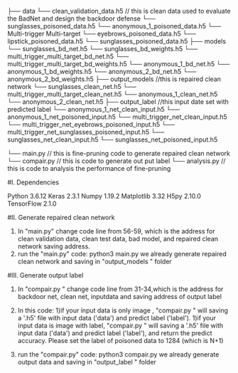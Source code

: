 ├── data 
    └── clean_validation_data.h5 // this is clean data used to evaluate the BadNet and design the backdoor defense
    └── sunglasses_poisoned_data.h5
    └── anonymous_1_poisoned_data.h5
    └── Multi-trigger Multi-target
        └── eyebrows_poisoned_data.h5
        └── lipstick_poisoned_data.h5
        └── sunglasses_poisoned_data.h5
├── models
    └── sunglasses_bd_net.h5
    └── sunglasses_bd_weights.h5
    └── multi_trigger_multi_target_bd_net.h5
    └── multi_trigger_multi_target_bd_weights.h5
    └── anonymous_1_bd_net.h5
    └── anonymous_1_bd_weights.h5
    └── anonymous_2_bd_net.h5
    └── anonymous_2_bd_weights.h5
├── output_models                   //this is repaired clean network
    └── sunglasses_clean_net.h5
    └── multi_trigger_multi_target_clean_net.h5
    └── anonymous_1_clean_net.h5
    └── anonymous_2_clean_net.h5
├── output_label                   //this input date set with predicted label
    └── anonymous_1_net_clean_input.h5
    └── anonymous_1_net_poisoned_input.h5
    └── multi_trigger_net_clean_input.h5
    └── multi_trigger_net_eyebrows_poisoned_input.h5
    └── multi_trigger_net_sunglasses_poisoned_input.h5
    └── sunglasses_net_clean_input.h5
    └── sunglasses_net_poisoned_input.h5

└── main.py // this is fine-pruning code to generate repaired clean network
└── compair.py // this is code to generate out put label
└── analysis.py // this is code to analysis the performance of fine-pruning


#I. Dependencies

Python 3.6.12
Keras 2.3.1
Numpy 1.19.2
Matplotlib 3.32
H5py 2.10.0
TensorFlow 2.1.0

#II. Generate repaired clean network

1. In "main.py"  change code line from 56-59, which is the address for clean validation data, clean test data, bad model, and repaired clean network saving address.
2. run the "main.py" code:
	python3 main.py
we already generate repaired clean network and saving in "output_models " folder

#III. Generate output label

1. In "compair.py "  change code line from 31-34,which is the address for backdoor net, clean net, inputdata and saving address of output label

2. In this code:
 	1)if your input data is only image , "compair.py " will saving a '.h5' file with input data ('data') and predict label ('label').
	1)if your input data is image with label, "compair.py " will saving a '.h5' file with input data ('data') and predict label ('label'), and return the predict accuracy.
	Please set the label of poisoned data to 1284 (which is N+1)

3. run the "compair.py" code:
	python3 compair.py
we already generate output data and saving in "output_label " folder
